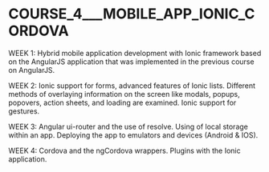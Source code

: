 # COURSE_4___MOBILE_APP_IONIC_CORDOVA

WEEK 1: Hybrid mobile application development with Ionic framework based on the AngularJS application that was implemented in the previous course on AngularJS.

WEEK 2: Ionic support for forms, advanced features of Ionic lists. Different methods of overlaying information on the screen like modals, popups, popovers, action sheets, and loading are examined. Ionic support for gestures.

WEEK 3: Angular ui-router and the use of resolve. Using of local storage within an app. Deploying the app to emulators and devices (Android & IOS).

WEEK 4: Cordova and the ngCordova wrappers. Plugins with the Ionic application.
